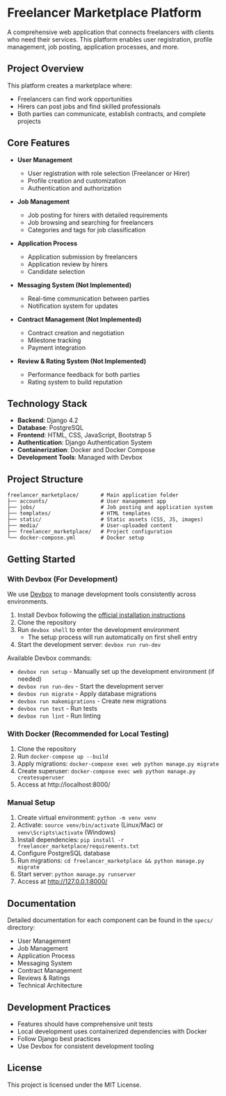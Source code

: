# Freelancer Marketplace Platform

A comprehensive web application that connects freelancers with clients who need their services. This platform enables user registration, profile management, job posting, application processes, and more.

## Project Overview

This platform creates a marketplace where:
- Freelancers can find work opportunities
- Hirers can post jobs and find skilled professionals
- Both parties can communicate, establish contracts, and complete projects

## Core Features

- **User Management**
  - User registration with role selection (Freelancer or Hirer)
  - Profile creation and customization
  - Authentication and authorization

- **Job Management**
  - Job posting for hirers with detailed requirements
  - Job browsing and searching for freelancers
  - Categories and tags for job classification

- **Application Process**
  - Application submission by freelancers
  - Application review by hirers
  - Candidate selection

- **Messaging System (Not Implemented)**
  - Real-time communication between parties
  - Notification system for updates

- **Contract Management (Not Implemented)**
  - Contract creation and negotiation
  - Milestone tracking
  - Payment integration

- **Review & Rating System (Not Implemented)**
  - Performance feedback for both parties
  - Rating system to build reputation

## Technology Stack

- **Backend**: Django 4.2
- **Database**: PostgreSQL
- **Frontend**: HTML, CSS, JavaScript, Bootstrap 5
- **Authentication**: Django Authentication System
- **Containerization**: Docker and Docker Compose
- **Development Tools**: Managed with Devbox

## Project Structure

```
freelancer_marketplace/       # Main application folder
├── accounts/                 # User management app
├── jobs/                     # Job posting and application system
├── templates/                # HTML templates
├── static/                   # Static assets (CSS, JS, images)
├── media/                    # User-uploaded content
├── freelancer_marketplace/   # Project configuration
└── docker-compose.yml        # Docker setup
```

## Getting Started

### With Devbox (For Development)

We use [Devbox](https://www.jetify.com/devbox/) to manage development tools consistently across environments.

1. Install Devbox following the [official installation instructions](https://www.jetify.com/devbox/docs/installing_devbox/)
2. Clone the repository
3. Run `devbox shell` to enter the development environment
   - The setup process will run automatically on first shell entry
4. Start the development server: `devbox run run-dev`

Available Devbox commands:
- `devbox run setup` - Manually set up the development environment (if needed)
- `devbox run run-dev` - Start the development server
- `devbox run migrate` - Apply database migrations
- `devbox run makemigrations` - Create new migrations
- `devbox run test` - Run tests
- `devbox run lint` - Run linting

### With Docker (Recommended for Local Testing)

1. Clone the repository
2. Run `docker-compose up --build`
3. Apply migrations: `docker-compose exec web python manage.py migrate`
4. Create superuser: `docker-compose exec web python manage.py createsuperuser`
5. Access at http://localhost:8000/

### Manual Setup

1. Create virtual environment: `python -m venv venv`
2. Activate: `source venv/bin/activate` (Linux/Mac) or `venv\Scripts\activate` (Windows)
3. Install dependencies: `pip install -r freelancer_marketplace/requirements.txt`
4. Configure PostgreSQL database
5. Run migrations: `cd freelancer_marketplace && python manage.py migrate`
6. Start server: `python manage.py runserver`
7. Access at http://127.0.0.1:8000/

## Documentation

Detailed documentation for each component can be found in the `specs/` directory:

- User Management
- Job Management
- Application Process
- Messaging System
- Contract Management
- Reviews & Ratings
- Technical Architecture

## Development Practices

- Features should have comprehensive unit tests
- Local development uses containerized dependencies with Docker
- Follow Django best practices
- Use Devbox for consistent development tooling

## License

This project is licensed under the MIT License. 